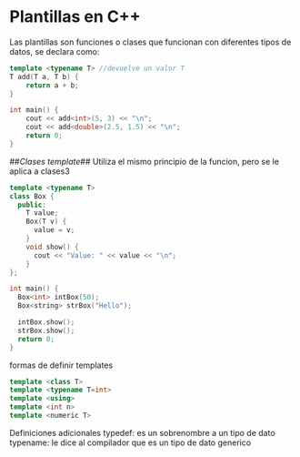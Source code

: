 # **Plantillas en C++**

Las plantillas son funciones o clases que funcionan con diferentes tipos de datos, se declara como:

```cpp
template <typename T> //devuelve un valor T
T add(T a, T b) {
    return a + b;
}

int main() {
    cout << add<int>(5, 3) << "\n";
    cout << add<double>(2.5, 1.5) << "\n";
    return 0;
}
```
##*Clases template*##
Utiliza el mismo principio de la funcion, pero se le aplica a clases3
```cpp
template <typename T>
class Box {
  public:
    T value;
    Box(T v) {
      value = v;
    }
    void show() {
      cout << "Value: " << value << "\n";
    }
};

int main() {
  Box<int> intBox(50);
  Box<string> strBox("Hello");

  intBox.show();
  strBox.show();
  return 0;
}
```
formas de definir templates
```CPP
template <class T>
template <typename T=int>
template <using>
template <int n>
template <numeric T>

```
Definiciones adicionales
typedef: es un sobrenombre a un tipo de dato
typename: le dice al compilador que es un tipo de dato generico

